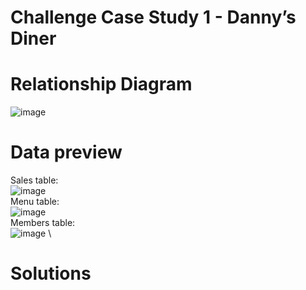 # Challenge Case Study 1 - Danny’s Diner

# **Relationship Diagram**
![image](https://github.com/user-attachments/assets/9a4b8564-9b93-444a-aa5b-c05bb9d74a00)


# **Data preview**
Sales table:
\
![image](https://github.com/user-attachments/assets/c057a972-4f1f-4856-877b-1dbe9a2b875e)
\
Menu table:
\
![image](https://github.com/user-attachments/assets/0b3b07de-bcbc-45a0-a52c-a9b0d59c1886)
\
Members table:
\
![image](https://github.com/user-attachments/assets/d984dcac-2fe2-436e-a9e6-6ad8ca0642ee)
\
# **Solutions**
